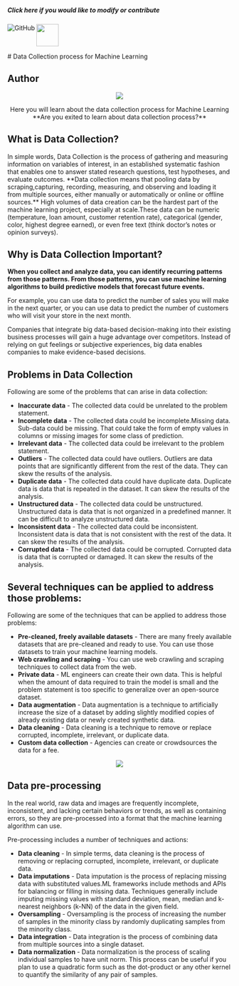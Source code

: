 <Callout type="info" emoji="💡">
  <div >
    <h5 className="text-left h-10 text-gray-400 font-extrabold md:text-1xl mt-0 mb-0" > Click here if you would like to modify or contribute </h5>
    <a href="https://github.com/Subham-Maity/machine-learning-tutorial" target="_blank">
      <img align="left"
           alt="GitHub"
           src="https://img.shields.io/badge/github-%23121011.svg?style=for-the-badge&logo=github&logoColor=white"
      />
      <p align="left">
        <img src="https://media1.giphy.com/media/2HCaWITqHdJmmEA2b7/giphy.webp?cid=ecf05e47oblnld6xqs4q4svq3w8lnpcltavzi667j872uwq7&rid=giphy.webp&ct=s"  width="50"/>
      </p>
    </a>
  </div>
</Callout>
# Data Collection process for Machine Learning

<div style={{ border:"solid #888", position: "relative" ,opacity: 1 ,borderRadius: "20px" ,overflow: "hidden" }  }>
  <div align="center">
    <div style={{ border: '1px solid #888', padding: '0rem 1rem', textAlign: 'center' }}>
      <h2 align="left">Author</h2>
      <p align="center">
        <img style={{ border:"solid #888", position: "relative" ,opacity: 1 ,borderRadius: "20px" ,overflow: "hidden" }  } src="https://user-images.githubusercontent.com/97989643/201461666-b524d533-98f2-4fac-9511-466fa4bd6c95.gif"/>
      </p>
        Here you will learn about the data collection process for Machine Learning
      <h7 align="center">
        **Are you exited to learn about data collection process?**
      </h7>
    </div>
  </div></div>

## What is Data Collection?
<Callout type="info" emoji="💡">
  In simple words, Data Collection is the process of gathering and measuring information on variables of interest, in an established systematic fashion that enables one to answer stated research questions, test hypotheses, and evaluate outcomes.
</Callout>
**Data collection means that pooling data by scraping,capturing, recording, measuring, and observing and loading it from multiple sources, either manually or automatically or online or offline sources.**
High volumes of data creation can be the hardest part of the machine learning project, especially at scale.These data can be numeric (temperature, loan amount, customer retention rate), categorical (gender, color, highest degree earned), or even free text (think doctor’s notes or opinion surveys).

## Why is Data Collection Important?

**When you collect and analyze data, you can identify recurring patterns from those patterns. From those patterns, you can use machine learning algorithms to build predictive models that forecast future events.**

For example, you can use data to predict the number of sales you will make in the next quarter, or you can use data to predict the number of customers who will visit your store in the next month.

Companies that integrate big data-based decision-making into their existing business processes will gain a huge advantage over competitors. Instead of relying on gut feelings or subjective experiences, big data enables companies to make evidence-based decisions.


## Problems in Data Collection
Following are some of the problems that can arise in data collection:

- **Inaccurate data** - The collected data could be unrelated to the problem statement.
- **Incomplete data** - The collected data could be incomplete.Missing data. Sub-data could be missing. That could take the form of empty values in columns or missing images for some class of prediction.
- **Irrelevant data** - The collected data could be irrelevant to the problem statement.
- **Outliers** - The collected data could have outliers. Outliers are data points that are significantly different from the rest of the data. They can skew the results of the analysis.
- **Duplicate data** - The collected data could have duplicate data. Duplicate data is data that is repeated in the dataset. It can skew the results of the analysis.
- **Unstructured data** - The collected data could be unstructured. Unstructured data is data that is not organized in a predefined manner. It can be difficult to analyze unstructured data.
- **Inconsistent data** - The collected data could be inconsistent. Inconsistent data is data that is not consistent with the rest of the data. It can skew the results of the analysis.
- **Corrupted data** - The collected data could be corrupted. Corrupted data is data that is corrupted or damaged. It can skew the results of the analysis.


## Several techniques can be applied to address those problems:
Following are some of the techniques that can be applied to address those problems:

- **Pre-cleaned, freely available datasets** - There are many freely available datasets that are pre-cleaned and ready to use. You can use those datasets to train your machine learning models.
- **Web crawling and scraping** - You can use web crawling and scraping techniques to collect data from the web.
- **Private data** - ML engineers can create their own data. This is helpful when the amount of data required to train the model is small and the problem statement is too specific to generalize over an open-source dataset.
- **Data augmentation** - Data augmentation is a technique to artificially increase the size of a dataset by adding slightly modified copies of already existing data or newly created synthetic data.
- **Data cleaning** - Data cleaning is a technique to remove or replace corrupted, incomplete, irrelevant, or duplicate data.
- **Custom data collection** - Agencies can create or crowdsources the data for a fee.

<div style={{ border:"solid #888", position: "relative" ,opacity: 1 ,borderRadius: "20px" ,overflow: "hidden" ,margin: "10px" }  } className="flex justify-between">
    <p align="center">
      <img  src="https://user-images.githubusercontent.com/97989643/201467710-2de05e63-8579-4c14-a1b6-b5761bc673bb.png" />
    </p>

</div>


## Data pre-processing

In the real world, raw data and images are frequently incomplete, inconsistent, and lacking certain behaviors or trends, as well as containing errors, so they are pre-processed into a format that the machine learning algorithm can use.

Pre-processing includes a number of techniques and actions:

- **Data cleaning** - In simple terms, data cleaning is the process of removing or replacing corrupted, incomplete, irrelevant, or duplicate data.
- **Data imputations** - Data imputation is the process of replacing missing data with substituted values.ML frameworks include methods and APIs for balancing or filling in missing data. Techniques generally include imputing missing values with standard deviation, mean, median and k-nearest neighbors (k-NN) of the data in the given field.
- **Oversampling** - Oversampling is the process of increasing the number of samples in the minority class by randomly duplicating samples from the minority class.
- **Data integration** - Data integration is the process of combining data from multiple sources into a single dataset.
- **Data normalization** - Data normalization is the process of scaling individual samples to have unit norm. This process can be useful if you plan to use a quadratic form such as the dot-product or any other kernel to quantify the similarity of any pair of samples.
